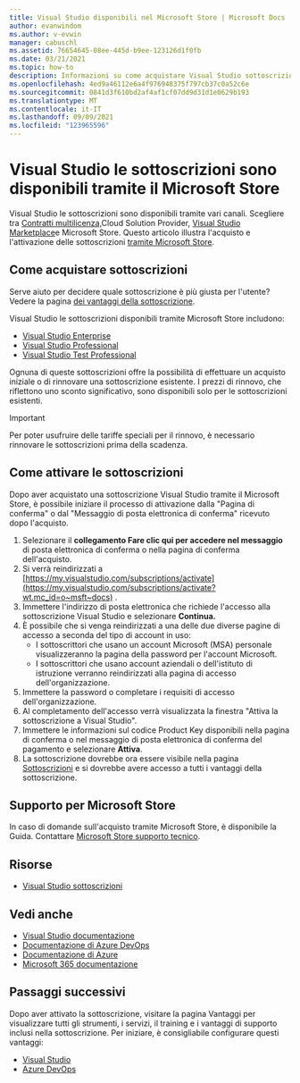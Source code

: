 ```yaml
---
title: Visual Studio disponibili nel Microsoft Store | Microsoft Docs
author: evanwindom
ms.author: v-evwin
manager: cabuschl
ms.assetid: 76654645-08ee-445d-b9ee-123126d1f0fb
ms.date: 03/21/2021
ms.topic: how-to
description: Informazioni su come acquistare Visual Studio sottoscrizioni nel Microsoft Store e attivarle nel portale Visual Studio sottoscrizioni.
ms.openlocfilehash: 4ed9a46112e6a4f976948375f797cb37c0a52c6e
ms.sourcegitcommit: 0841d3f610bd2af4af1cf07dd9d31d1e0629b193
ms.translationtype: MT
ms.contentlocale: it-IT
ms.lasthandoff: 09/09/2021
ms.locfileid: "123965596"
---
```

# <a name="visual-studio-subscriptions-are-available-through-the-microsoft-store"></a>Visual Studio le sottoscrizioni sono disponibili tramite il Microsoft Store
Visual Studio le sottoscrizioni sono disponibili tramite vari canali. Scegliere tra [Contratti multilicenza,](https://www.microsoft.com/licensing/default)Cloud Solution Provider, [Visual Studio Marketplace](https://marketplace.visualstudio.com/subscriptions)e Microsoft Store.  Questo articolo illustra l'acquisto e l'attivazione delle sottoscrizioni [tramite Microsoft Store](https://www.microsoft.com/store/collections/visualstudio).  

## <a name="how-to-buy-subscriptions"></a>Come acquistare sottoscrizioni
Serve aiuto per decidere quale sottoscrizione è più giusta per l'utente?  Vedere la pagina [dei vantaggi della sottoscrizione](https://visualstudio.microsoft.com/vs/benefits/).  

Visual Studio le sottoscrizioni disponibili tramite Microsoft Store includono:
- [Visual Studio Enterprise](https://www.microsoft.com/p/visual-studio-enterprise-subscription/dg7gmgf0dst4?activetab=pivot%3aoverviewtab)
- [Visual Studio Professional](https://www.microsoft.com/p/visual-studio-professional-subscription/dg7gmgf0dst3?activetab=pivot%3aoverviewtab)
- [Visual Studio Test Professional](https://www.microsoft.com/p/visual-studio-test-professional-subscription/dg7gmgf0dst6?activetab=pivot%3aoverviewtab)

Ognuna di queste sottoscrizioni offre la possibilità di effettuare un acquisto iniziale o di rinnovare una sottoscrizione esistente.  I prezzi di rinnovo, che riflettono uno sconto significativo, sono disponibili solo per le sottoscrizioni esistenti. 

> [!IMPORTANT]
> Per poter usufruire delle tariffe speciali per il rinnovo, è necessario rinnovare le sottoscrizioni prima della scadenza.  

## <a name="how-to-activate-subscriptions"></a>Come attivare le sottoscrizioni
Dopo aver acquistato una sottoscrizione Visual Studio tramite il Microsoft Store, è possibile iniziare il processo di attivazione dalla "Pagina di conferma" o dal "Messaggio di posta elettronica di conferma" ricevuto dopo l'acquisto.

1. Selezionare il **collegamento Fare clic qui per accedere nel messaggio** di posta elettronica di conferma o nella pagina di conferma dell'acquisto.
2. Si verrà reindirizzati a [https://my.visualstudio.com/subscriptions/activate](https://my.visualstudio.com/subscriptions/activate?wt.mc_id=o~msft~docs) .
3. Immettere l'indirizzo di posta elettronica che richiede l'accesso alla sottoscrizione Visual Studio e selezionare **Continua.**
4. È possibile che si venga reindirizzati a una delle due diverse pagine di accesso a seconda del tipo di account in uso:
    - I sottoscrittori che usano un account Microsoft (MSA) personale visualizzeranno la pagina della password per l'account Microsoft.
    - I sottoscrittori che usano account aziendali o dell'istituto di istruzione verranno reindirizzati alla pagina di accesso dell'organizzazione.
5. Immettere la password o completare i requisiti di accesso dell'organizzazione.
6. Al completamento dell'accesso verrà visualizzata la finestra "Attiva la sottoscrizione a Visual Studio".
7. Immettere le informazioni sul codice Product Key disponibili nella pagina di conferma o nel messaggio di posta elettronica di conferma del pagamento e selezionare **Attiva**.
8. La sottoscrizione dovrebbe ora essere visibile nella pagina [Sottoscrizioni](https://my.visualstudio.com/subscriptions?wt.mc_id=o~msft~docs) e si dovrebbe avere accesso a tutti i vantaggi della sottoscrizione.

## <a name="support-for-microsoft-store"></a>Supporto per Microsoft Store
In caso di domande sull'acquisto tramite Microsoft Store, è disponibile la Guida.  Contattare [Microsoft Store supporto tecnico](https://support.microsoft.com/help/28808/microsoft-store-contact-support?ocid=MSCOMStoreFooter-ContactUs).

## <a name="resources"></a>Risorse 
- [Visual Studio sottoscrizioni](https://my.visualstudio.com/gethelp)

## <a name="see-also"></a>Vedi anche
- [Visual Studio documentazione](/visualstudio/)
- [Documentazione di Azure DevOps](/azure/devops/)
- [Documentazione di Azure](/azure/)
- [Microsoft 365 documentazione](/microsoft-365/)

## <a name="next-steps"></a>Passaggi successivi
Dopo aver attivato la sottoscrizione, [](https://my.visualstudio.com/benefits?wt.mc_id=o~msft~docs) visitare la pagina Vantaggi per visualizzare tutti gli strumenti, i servizi, il training e i vantaggi di supporto inclusi nella sottoscrizione.  Per iniziare, è consigliabile configurare questi vantaggi:
- [Visual Studio](vs-ide-benefit.md)
- [Azure DevOps](vs-azure-devops.md)